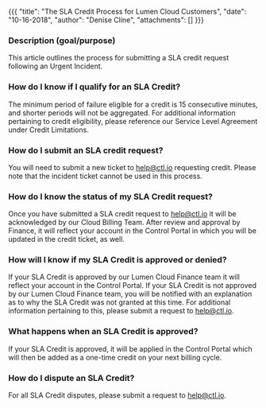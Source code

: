 {{{
  "title": "The SLA Credit Process for Lumen Cloud Customers",
  "date": "10-16-2018",
  "author": "Denise Cline",
  "attachments": []
}}}

### Description (goal/purpose)

This article outlines the process for submitting a SLA credit request following an Urgent Incident.

### How do I know if I qualify for an SLA Credit?

The minimum period of failure eligible for a credit is 15 consecutive minutes, and shorter periods will not be aggregated. For additional information pertaining to credit eligibility, please reference our Service Level Agreement under Credit Limitations.

### How do I submit an SLA credit request?

You will need to submit a new ticket to [help@ctl.io](mailto:help@ctl.io) requesting credit. Please note that the incident ticket cannot be used in this process. 

### How do I know the status of my SLA Credit request?

Once you have submitted a SLA credit request to [help@ctl.io](mailto:help@ctl.io) it will be acknowledged by our Cloud Billing Team. After review and approval by Finance, it will reflect your account in the Control Portal in which you will be updated in the credit ticket, as well.  

### How will I know if my SLA Credit is approved or denied?

If your SLA Credit is approved by our Lumen Cloud Finance team it will reflect your account in the Control Portal. If your SLA Credit is not approved by our Lumen Cloud Finance team, you will be notified with an explanation as to why the SLA Credit was not granted at this time. For additional information pertaining to this, please submit a request to [help@ctl.io](mailto:help@ctl.io).

### What happens when an SLA Credit is approved?

If your SLA Credit is approved, it will be applied in the Control Portal which will then be added as a one-time credit on your next billing cycle.

### How do I dispute an SLA Credit?

For all SLA Credit disputes, please submit a request to [help@ctl.io](mailto:help@ctl.io).
